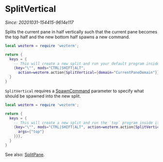 # SplitVertical

*Since: 20201031-154415-9614e117*

Splits the current pane in half vertically such that the current pane becomes
the top half and the new bottom half spawns a new command.

```lua
local wezterm = require 'wezterm';

return {
  keys = {
    -- This will create a new split and run your default program inside it
    {key="\"", mods="CTRL|SHIFT|ALT",
      action=wezterm.action{SplitVertical={domain="CurrentPaneDomain"}}},
  }
}
```

`SplitVertical` requires a [SpawnCommand](../SpawnCommand.md) parameter to
specify what should be spawned into the new split.

```lua
local wezterm = require 'wezterm';

return {
  keys = {
    -- This will create a new split and run the `top` program inside it
    {key="\"", mods="CTRL|SHIFT|ALT", action=wezterm.action{SplitVertical={
      args={"top"}
    }}},
  }
}
```

See also: [SplitPane](SplitPane.md).
